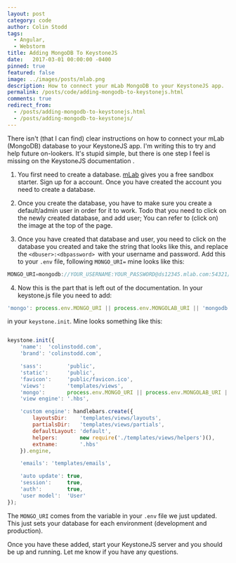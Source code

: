 ```yaml
---
layout: post
category: code
author: Colin Stodd
tags:
  - Angular,
  - Webstorm
title: Adding MongoDB To KeystoneJS
date:   2017-03-01 00:00:00 -0400
pinned: true
featured: false
image: ../images/posts/mlab.png
description: How to connect your mLab MongoDB to your KeystoneJS app.
permalink: /posts/code/adding-mongodb-to-keystonejs.html
comments: true
redirect_from:
  - /posts/adding-mongodb-to-keystonejs.html
  - /posts/adding-mongodb-to-keystonejs/
---
```


 There isn't (that I can find) clear instructions on how to connect your mLab (MongoDB) database to your KeystoneJS app. I'm writing this to try and help future on-lookers. It's stupid simple, but there is one step I feel is missing on the KeystoneJS documentation .

1. You first need to create a database. <a href="https://mlab.com/" target="_blank" rel="noopener">mLab</a> gives you a free sandbox starter. Sign up for a account. Once you have created the account you need to create a database.

2. Once you create the database, you have to make sure you create a default/admin user in order for it to work. Todo that you need to click on the newly created database, and add user; You can refer to (click on) the image at the top of the page.

3. Once you have created that database and user, you need to click on the database you created and take the string that looks like this, and replace the `<dbuser>:<dbpassword> `with your username and password. Add this to your `.env` file, following `MONGO_URI=` mine looks like this:


```javascript
MONGO_URI=mongodb://YOUR_USERNAME:YOUR_PASSWORD@ds12345.mlab.com:54321/colinstoddcom
```

4. Now this is the part that is left out of the documentation. In your keystone.js file you need to add:

```javascript
'mongo': process.env.MONGO_URI || process.env.MONGOLAB_URI || 'mongodb://localhost/colinstodd',
```

in your `keystone.init`. Mine looks something like this:

```javascript

keystone.init({
    'name':  'colinstodd.com',
    'brand': 'colinstodd.com',

    'sass':        'public',
    'static':      'public',
    'favicon':     'public/favicon.ico',
    'views':       'templates/views',
    'mongo':       process.env.MONGO_URI || process.env.MONGOLAB_URI || 'mongodb://localhost/colinstodd-com', // ADD HERE
    'view engine': '.hbs',

    'custom engine': handlebars.create({
        layoutsDir:    'templates/views/layouts',
        partialsDir:   'templates/views/partials',
        defaultLayout: 'default',
        helpers:       new require('./templates/views/helpers')(),
        extname:       '.hbs'
    }).engine,

    'emails': 'templates/emails',

    'auto update': true,
    'session':     true,
    'auth':        true,
    'user model':  'User'
});
```


The  `MONGO_URI` comes from the variable in your `.env` file we just updated. This just sets your database for each environment (development and production).

Once you have these added, start your KeystoneJS server and you should be up and running.  Let me know if you have any questions.
